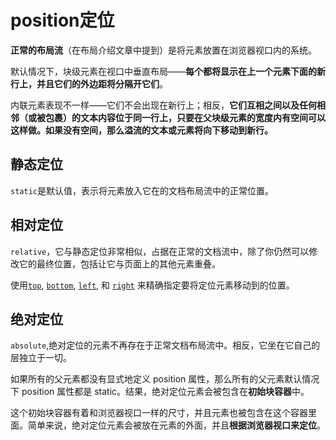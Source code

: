 # position定位

**正常的布局流**（在布局介绍文章中提到）是将元素放置在浏览器视口内的系统。

默认情况下，块级元素在视口中垂直布局——**每个都将显示在上一个元素下面的新行上，并且它们的外边距将分隔开它们**。

内联元素表现不一样——它们不会出现在新行上；相反，**它们互相之间以及任何相邻（或被包裹）的文本内容位于同一行上，只要在父块级元素的宽度内有空间可以这样做。如果没有空间，那么溢流的文本或元素将向下移动到新行。**

## 静态定位

`static`是默认值，表示将元素放入它在的文档布局流中的正常位置。

## 相对定位

`relative`，它与静态定位非常相似，占据在正常的文档流中，除了你仍然可以修改它的最终位置，包括让它与页面上的其他元素重叠。

使用[`top`](https://developer.mozilla.org/zh-CN/docs/Web/CSS/top), [`bottom`](https://developer.mozilla.org/zh-CN/docs/Web/CSS/bottom), [`left`](https://developer.mozilla.org/zh-CN/docs/Web/CSS/left), 和 [`right`](https://developer.mozilla.org/zh-CN/docs/Web/CSS/right) 来精确指定要将定位元素移动到的位置。

## 绝对定位

`absolute`,绝对定位的元素不再存在于正常文档布局流中。相反，它坐在它自己的层独立于一切。

如果所有的父元素都没有显式地定义 position 属性，那么所有的父元素默认情况下 position 属性都是 static。结果，绝对定位元素会被包含在**初始块容器**中。

这个初始块容器有着和浏览器视口一样的尺寸，并且<html>元素也被包含在这个容器里面。简单来说，绝对定位元素会被放在<html>元素的外面，并且**根据浏览器视口来定位**。

